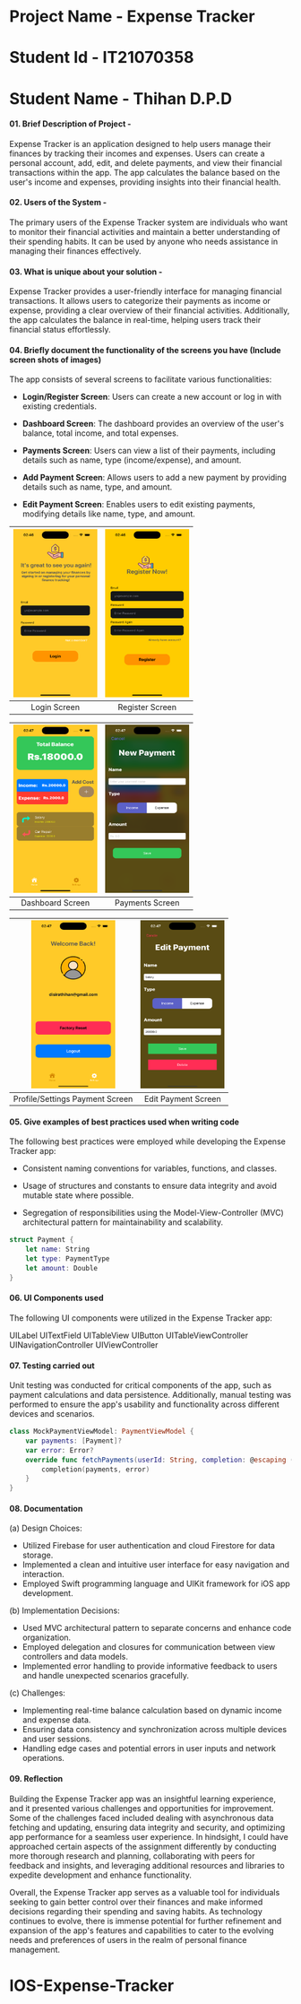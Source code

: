 # Project Name - Expense Tracker
# Student Id - IT21070358
# Student Name - Thihan D.P.D

#### 01. Brief Description of Project - 
Expense Tracker is an application designed to help users manage their finances by tracking their incomes and expenses. Users can create a personal account, add, edit, and delete payments, and view their financial transactions within the app. The app calculates the balance based on the user's income and expenses, providing insights into their financial health.

#### 02. Users of the System - 
The primary users of the Expense Tracker system are individuals who want to monitor their financial activities and maintain a better understanding of their spending habits. It can be used by anyone who needs assistance in managing their finances effectively.

#### 03. What is unique about your solution -
Expense Tracker provides a user-friendly interface for managing financial transactions. It allows users to categorize their payments as income or expense, providing a clear overview of their financial activities. Additionally, the app calculates the balance in real-time, helping users track their financial status effortlessly.

#### 04. Briefly document the functionality of the screens you have (Include screen shots of images)
The app consists of several screens to facilitate various functionalities:

- **Login/Register Screen**: Users can create a new account or log in with existing credentials.
  
- **Dashboard Screen**: The dashboard provides an overview of the user's balance, total income, and total expenses.

- **Payments Screen**: Users can view a list of their payments, including details such as name, type (income/expense), and amount.

- **Add Payment Screen**: Allows users to add a new payment by providing details such as name, type, and amount.

- **Edit Payment Screen**: Enables users to edit existing payments, modifying details like name, type, and amount.

<img src="Resources/login.png" alt="Login Screen" width="150" height="300"/> | <img src="Resources/register.png" alt="Register Screen" width="150" height="300"/>
:------------------------------------------------------------------------------:|:----------------------------------------------------------------------------------:
Login Screen                                                                   | Register Screen

<img src="Resources/home.png" alt="Dashboard Screen" width="150" height="300"/> | <img src="Resources/addNew.png" alt="Payments Screen" width="150" height="300"/>
:--------------------------------------------------------------------------------:|:-----------------------------------------------------------------------------------:
Dashboard Screen                                                               | Payments Screen

<img src="Resources/settings.png" alt="Profile/Settings Payment Screen" width="150" height="300"/> | <img src="Resources/edit.png" alt="Edit Payment Screen" width="150" height="300"/>
:--------------------------------------------------------------------------------------------------:|:---------------------------------------------------------------------------------------:
Profile/Settings Payment Screen                                                                   | Edit Payment Screen


#### 05. Give examples of best practices used when writing code
The following best practices were employed while developing the Expense Tracker app:

- Consistent naming conventions for variables, functions, and classes.
  
- Usage of structures and constants to ensure data integrity and avoid mutable state where possible.
  
- Segregation of responsibilities using the Model-View-Controller (MVC) architectural pattern for maintainability and scalability.

```swift
struct Payment {
    let name: String
    let type: PaymentType
    let amount: Double
}

```

#### 06. UI Components used

The following UI components were utilized in the Expense Tracker app:

UILabel
UITextField
UITableView
UIButton
UITableViewController
UINavigationController
UIViewController

#### 07. Testing carried out

Unit testing was conducted for critical components of the app, such as payment calculations and data persistence. Additionally, manual testing was performed to ensure the app's usability and functionality across different devices and scenarios.

```swift
class MockPaymentViewModel: PaymentViewModel {
    var payments: [Payment]?
    var error: Error?
    override func fetchPayments(userId: String, completion: @escaping ([Payment]?, Error?) -> Void) {
        completion(payments, error)
    }
}
```

#### 08. Documentation 

(a) Design Choices:
- Utilized Firebase for user authentication and cloud Firestore for data storage.
- Implemented a clean and intuitive user interface for easy navigation and interaction.
- Employed Swift programming language and UIKit framework for iOS app development.

(b) Implementation Decisions:
- Used MVC architectural pattern to separate concerns and enhance code organization.
- Employed delegation and closures for communication between view controllers and data models.
- Implemented error handling to provide informative feedback to users and handle unexpected scenarios gracefully.

(c) Challenges:
- Implementing real-time balance calculation based on dynamic income and expense data.
- Ensuring data consistency and synchronization across multiple devices and user sessions.
- Handling edge cases and potential errors in user inputs and network operations.

#### 09. Reflection

Building the Expense Tracker app was an insightful learning experience, and it presented various challenges and opportunities for improvement. Some of the challenges faced included dealing with asynchronous data fetching and updating, ensuring data integrity and security, and optimizing app performance for a seamless user experience. In hindsight, I could have approached certain aspects of the assignment differently by conducting more thorough research and planning, collaborating with peers for feedback and insights, and leveraging additional resources and libraries to expedite development and enhance functionality.

Overall, the Expense Tracker app serves as a valuable tool for individuals seeking to gain better control over their finances and make informed decisions regarding their spending and saving habits. As technology continues to evolve, there is immense potential for further refinement and expansion of the app's features and capabilities to cater to the evolving needs and preferences of users in the realm of personal finance management.

  

# IOS-Expense-Tracker
